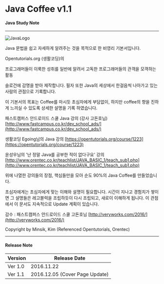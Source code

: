 # Java Coffee v1.1

#### Java Study Note  
----------- 
![JavaLogo](http://www.javaguru.co/wp-content/uploads/2015/02/java.jpg)
	
Java 문법을 쉽고 자세하게 알려주는 것을 목적으로 한 비영리 기본서입니다.

Opentutorials.org (생활코딩)의 

프로그래머들이 이룩한 성취를 일반에 알려서 고독한 프로그래머들의 관객을 모객하는 활동

슬로건에 감명을 받아 제작합니다. 
필자 또한 Java의 세상에서 한걸음씩 나아가고 있는 사람의 관점으로 기록합니다.

이 기본서의 목표는 Coffee를 마시듯 초심자에게 부담없이, 하지만 coffee의 향을 진하게 
느끼실 수 있도록 상세한 설명을 기록 하였습니다. 

패스트캠퍼스 안드로이드 스쿨 Java 강의 (강사 고돈호님)
[http://www.fastcampus.co.kr/dev_school_ads/](http://www.fastcampus.co.kr/dev_school_ads/)

생활코딩 Egoing님의 Java 강의
[https://opentutorials.org/course/1223](https://opentutorials.org/course/1223)

윤성우님의 '난 정말 Java를 공부한 적이 없다구요' 강의 
[http://www.orentec.co.kr/teachlist/JAVA_BASIC_1/teach_sub1.php](http://www.orentec.co.kr/teachlist/JAVA_BASIC_1/teach_sub1.php)

위에 나열한 강의들의 장점, 핵심들만을 모아 순도 90%의 Java Coffee를 만들었습니다.
	
초심자에게는 초심자에게 맞는 이해와 설명이 필요합니다. 
시간이 지나고 경험치가 쌓이면 그 설명들은 레고블럭을 조립하듯이 다시 조립되고, 
새로이 이해하게 됩니다. 이 관점에서 이 문서도 지속적으로 Update 계획이 있습니다.

감수 : 패스트캠퍼스 안드로이드 스쿨 고돈호님
[http://veryworks.com/2016/](http://veryworks.com/2016/)

Copyright by Minsik, Kim (Referenced Opentutorials, Orentec)
	
----------- 
#### Release Note
<i></i>Version      |<i></i>Release Date
--------------------|----------------------------------------------------------------- 
Ver 1.0             |2016.11.22
Ver 1.1             |2016.12.05 (Cover Page Update)
